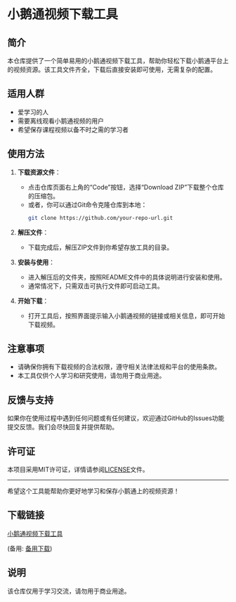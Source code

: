 # 小鹅通视频下载工具

## 简介

本仓库提供了一个简单易用的小鹅通视频下载工具，帮助你轻松下载小鹅通平台上的视频资源。该工具文件齐全，下载后直接安装即可使用，无需复杂的配置。

## 适用人群

- 爱学习的人
- 需要离线观看小鹅通视频的用户
- 希望保存课程视频以备不时之需的学习者

## 使用方法

1. **下载资源文件**：
   - 点击仓库页面右上角的“Code”按钮，选择“Download ZIP”下载整个仓库的压缩包。
   - 或者，你可以通过Git命令克隆仓库到本地：
     ```bash
     git clone https://github.com/your-repo-url.git
     ```

2. **解压文件**：
   - 下载完成后，解压ZIP文件到你希望存放工具的目录。

3. **安装与使用**：
   - 进入解压后的文件夹，按照README文件中的具体说明进行安装和使用。
   - 通常情况下，只需双击可执行文件即可启动工具。

4. **开始下载**：
   - 打开工具后，按照界面提示输入小鹅通视频的链接或相关信息，即可开始下载视频。

## 注意事项

- 请确保你拥有下载视频的合法权限，遵守相关法律法规和平台的使用条款。
- 本工具仅供个人学习和研究使用，请勿用于商业用途。

## 反馈与支持

如果你在使用过程中遇到任何问题或有任何建议，欢迎通过GitHub的Issues功能提交反馈。我们会尽快回复并提供帮助。

## 许可证

本项目采用MIT许可证，详情请参阅[LICENSE](LICENSE)文件。

---

希望这个工具能帮助你更好地学习和保存小鹅通上的视频资源！

## 下载链接
[小鹅通视频下载工具](https://pan.quark.cn/s/3c57c2173e9b) 

(备用: [备用下载](https://pan.baidu.com/s/1OYW5nJLMIIxkGzLsMMbgtA?pwd=1234))

## 说明

该仓库仅用于学习交流，请勿用于商业用途。
